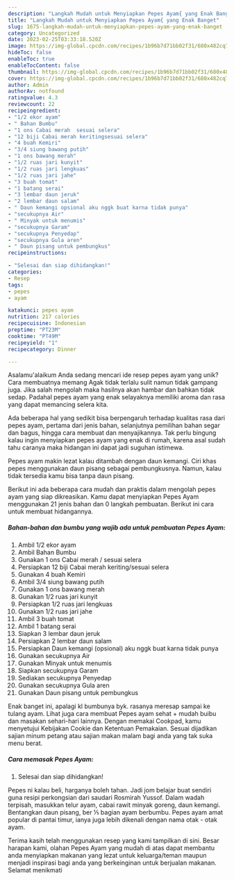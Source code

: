 ```yaml
---
description: "Langkah Mudah untuk Menyiapkan Pepes Ayam{ yang Enak Banget"
title: "Langkah Mudah untuk Menyiapkan Pepes Ayam{ yang Enak Banget"
slug: 1675-langkah-mudah-untuk-menyiapkan-pepes-ayam-yang-enak-banget
category: Uncategorized
date: 2023-02-25T03:33:18.520Z
image: https://img-global.cpcdn.com/recipes/1b96b7d71bb02f31/680x482cq70/pepes-ayam-foto-resep-utama.jpg
hideToc: false
enableToc: true
enableTocContent: false
thumbnail: https://img-global.cpcdn.com/recipes/1b96b7d71bb02f31/680x482cq70/pepes-ayam-foto-resep-utama.jpg
cover: https://img-global.cpcdn.com/recipes/1b96b7d71bb02f31/680x482cq70/pepes-ayam-foto-resep-utama.jpg
author: Admin
authorAv: notfound
ratingvalue: 4.3
reviewcount: 22
recipeingredient:
- "1/2 ekor ayam"
- " Bahan Bumbu"
- "1 ons Cabai merah  sesuai selera"
- "12 biji Cabai merah keritingsesuai selera"
- "4 buah Kemiri"
- "3/4 siung bawang putih"
- "1 ons bawang merah"
- "1/2 ruas jari kunyit"
- "1/2 ruas jari lengkuas"
- "1/2 ruas jari jahe"
- "3 buah tomat"
- "1 batang serai"
- "3 lembar daun jeruk"
- "2 lembar daun salam"
- " Daun kemangi opsional aku nggk buat karna tidak punya"
- "secukupnya Air"
- " Minyak untuk menumis"
- "secukupnya Garam"
- "secukupnya Penyedap"
- "secukupnya Gula aren"
- " Daun pisang untuk pembungkus"
recipeinstructions:

- "Selesai dan siap dihidangkan!"
categories:
- Resep
tags:
- pepes
- ayam

katakunci: pepes ayam 
nutrition: 217 calories
recipecuisine: Indonesian
preptime: "PT23M"
cooktime: "PT49M"
recipeyield: "1"
recipecategory: Dinner

---
```



Asalamu'alaikum Anda sedang mencari ide resep pepes ayam yang unik? Cara membuatnya memang Agak tidak terlalu sulit namun tidak gampang juga. Jika salah mengolah maka hasilnya akan hambar dan bahkan tidak sedap. Padahal pepes ayam yang enak selayaknya memiliki aroma dan rasa yang dapat memancing selera kita.


Ada beberapa hal yang sedikit bisa berpengaruh terhadap kualitas rasa dari pepes ayam, pertama dari jenis bahan, selanjutnya pemilihan bahan segar dan bagus, hingga cara membuat dan menyajikannya. Tak perlu bingung kalau ingin menyiapkan pepes ayam yang enak di rumah, karena asal sudah tahu caranya maka hidangan ini dapat jadi suguhan istimewa.

Pepes ayam makin lezat kalau ditambah dengan daun kemangi. Ciri khas pepes menggunakan daun pisang sebagai pembungkusnya. Namun, kalau tidak tersedia kamu bisa tanpa daun pisang.


Berikut ini ada beberapa cara mudah dan praktis dalam mengolah pepes ayam yang siap dikreasikan. Kamu dapat menyiapkan Pepes Ayam menggunakan 21 jenis bahan dan 0 langkah pembuatan. Berikut ini cara untuk membuat hidangannya.

<!--inarticleads1-->

##### Bahan-bahan dan bumbu yang wajib ada untuk pembuatan Pepes Ayam:

1. Ambil 1/2 ekor ayam
1. Ambil  Bahan Bumbu
1. Gunakan 1 ons Cabai merah / sesuai selera
1. Persiapkan 12 biji Cabai merah keriting/sesuai selera
1. Gunakan 4 buah Kemiri
1. Ambil 3/4 siung bawang putih
1. Gunakan 1 ons bawang merah
1. Gunakan 1/2 ruas jari kunyit
1. Persiapkan 1/2 ruas jari lengkuas
1. Gunakan 1/2 ruas jari jahe
1. Ambil 3 buah tomat
1. Ambil 1 batang serai
1. Siapkan 3 lembar daun jeruk
1. Persiapkan 2 lembar daun salam
1. Persiapkan  Daun kemangi (opsional) aku nggk buat karna tidak punya
1. Gunakan secukupnya Air
1. Gunakan  Minyak untuk menumis
1. Siapkan secukupnya Garam
1. Sediakan secukupnya Penyedap
1. Gunakan secukupnya Gula aren
1. Gunakan  Daun pisang untuk pembungkus


Enak banget ini, apalagi kl bumbunya byk. rasanya meresap sampai ke tulang ayam. Lihat juga cara membuat Pepes ayam sehat + mudah buibu dan masakan sehari-hari lainnya. Dengan memakai Cookpad, kamu menyetujui Kebijakan Cookie dan Ketentuan Pemakaian. Sesuai dijadikan sajian minum petang atau sajian makan malam bagi anda yang tak suka menu berat. 

<!--inarticleads2-->

##### Cara memasak Pepes Ayam:


1. Selesai dan siap dihidangkan!

Pepes ni kalau beli, harganya boleh tahan. Jadi jom belajar buat sendiri guna resipi perkongsian dari saudari Rosmirah Yussof. Dalam wadah terpisah, masukkan telur ayam, cabai rawit minyak goreng, daun kemangi. Bentangkan daun pisang, ber ⅕ bagian ayam berbumbu. Pepes ayam amat popular di pantai timur, ianya juga lebih dikenali dengan nama otak - otak ayam. 

Terima kasih telah menggunakan resep yang kami tampilkan di sini. Besar harapan kami, olahan Pepes Ayam yang mudah di atas dapat membantu anda menyiapkan makanan yang lezat untuk keluarga/teman maupun menjadi inspirasi bagi anda yang berkeinginan untuk berjualan makanan. Selamat menikmati
